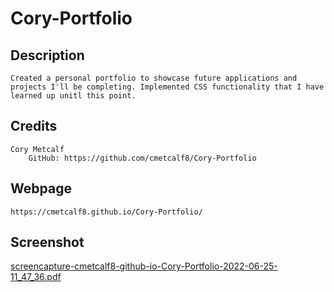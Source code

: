 # Cory-Portfolio

## Description
    Created a personal portfolio to showcase future applications and projects I'll be completing. Implemented CSS functionality that I have learned up unitl this point.  

## Credits
    Cory Metcalf
        GitHub: https://github.com/cmetcalf8/Cory-Portfolio

## Webpage
    https://cmetcalf8.github.io/Cory-Portfolio/

## Screenshot

[screencapture-cmetcalf8-github-io-Cory-Portfolio-2022-06-25-11_47_36.pdf](https://github.com/cmetcalf8/Cory-Portfolio/files/8985307/screencapture-cmetcalf8-github-io-Cory-Portfolio-2022-06-25-11_47_36.pdf)
